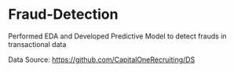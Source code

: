 # Fraud-Detection
Performed EDA and Developed Predictive Model to detect frauds in transactional data

Data Source: https://github.com/CapitalOneRecruiting/DS
